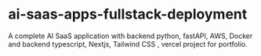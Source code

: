 # ai-saas-apps-fullstack-deployment
A complete AI SaaS application with backend python, fastAPI, AWS, Docker and backend typescript, Nextjs, Tailwind CSS , vercel project for portfolio.

